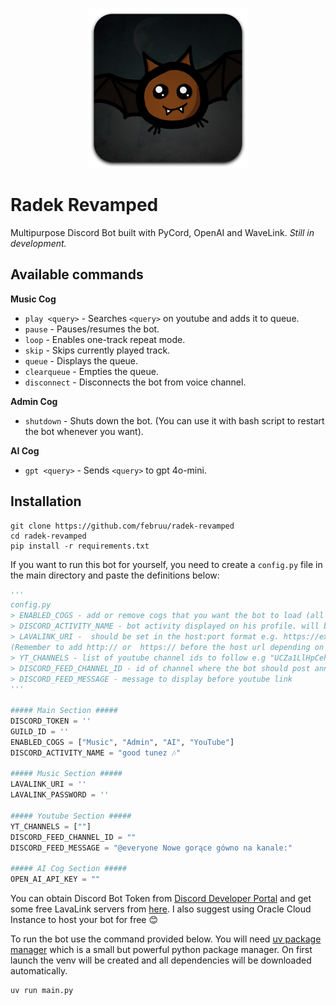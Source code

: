 <p align="center">
  <img width="256" height="256" src="https://raw.githubusercontent.com/februu/februu.github.io/refs/heads/main/media/radek-logo.png">
</p>

# Radek Revamped

Multipurpose Discord Bot built with PyCord, OpenAI and WaveLink. _Still in development._

## Available commands

**Music Cog**

- `play <query>` - Searches `<query>` on youtube and adds it to queue.
- `pause` - Pauses/resumes the bot.
- `loop` - Enables one-track repeat mode.
- `skip` - Skips currently played track.
- `queue` - Displays the queue.
- `clearqueue` - Empties the queue.
- `disconnect` - Disconnects the bot from voice channel.

**Admin Cog**

- `shutdown` - Shuts down the bot. (You can use it with bash script to restart the bot whenever you want).

**AI Cog**

- `gpt <query>` - Sends `<query>` to gpt 4o-mini.

## Installation

```shell
git clone https://github.com/februu/radek-revamped
cd radek-revamped
pip install -r requirements.txt
```

If you want to run this bot for yourself, you need to create a `config.py` file in the main directory and paste the definitions below:

```python
'''
config.py
> ENABLED_COGS - add or remove cogs that you want the bot to load (all enabled by default).
> DISCORD_ACTIVITY_NAME - bot activity displayed on his profile. will be "Listening to {DISCORD_ACTIVITY_NAME}".
> LAVALINK_URI -  should be set in the host:port format e.g. https://example.com:443
(Remember to add http:// or  https:// before the host url depending on the lavalink server ssl status).
> YT_CHANNELS - list of youtube channel ids to follow e.g "UCZa1LlHpCehqvEJQ9O281Wg"
> DISCORD_FEED_CHANNEL_ID - id of channel where the bot should post announcements about new youtube videos
> DISCORD_FEED_MESSAGE - message to display before youtube link
'''

##### Main Section #####
DISCORD_TOKEN = ''
GUILD_ID = ''
ENABLED_COGS = ["Music", "Admin", "AI", "YouTube"]
DISCORD_ACTIVITY_NAME = "good tunez 🎶"

##### Music Section #####
LAVALINK_URI = ''
LAVALINK_PASSWORD = ''

##### Youtube Section #####
YT_CHANNELS = [""]
DISCORD_FEED_CHANNEL_ID = ""
DISCORD_FEED_MESSAGE = "@everyone Nowe gorące gówno na kanale:"

##### AI Cog Section #####
OPEN_AI_API_KEY = ""
```

You can obtain Discord Bot Token from [Discord Developer Portal](https://discord.com/developers/applications) and get some free LavaLink servers from [here](https://lavalink.darrennathanael.com/SSL/lavalink-with-ssl/). I also suggest using Oracle Cloud Instance to host your bot for free 😊

To run the bot use the command provided below. You will need [uv package manager](https://github.com/astral-sh/uv) which is a small but powerful python package manager. On first launch the venv will be created and all dependencies will be downloaded automatically.

```shell
uv run main.py
```
